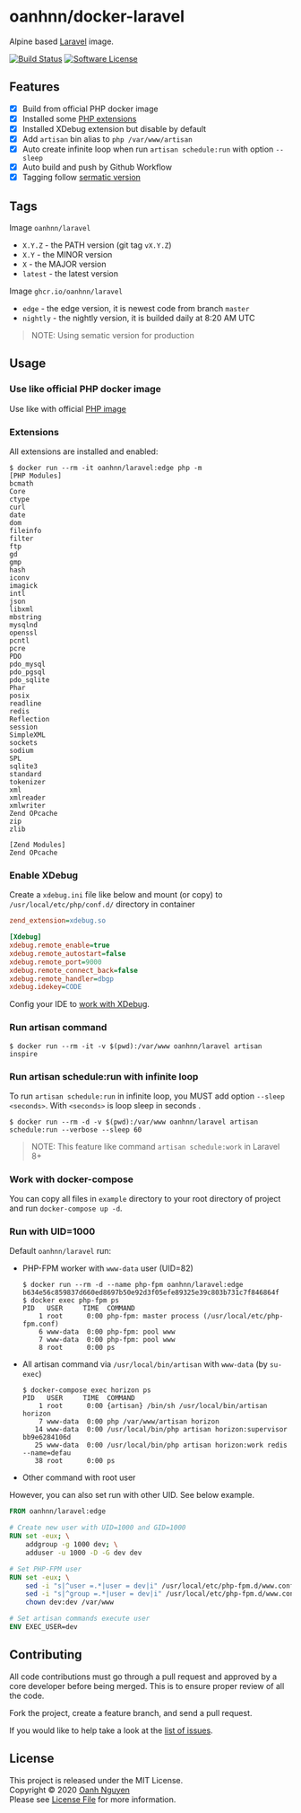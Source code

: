 # oanhnn/docker-laravel

Alpine based [Laravel](https://laravel.com) image.

[![Build Status](https://github.com/oanhnn/docker-laravel/workflows/CI/badge.svg)](https://github.com/oanhnn/docker-laravel/actions)
[![Software License](https://img.shields.io/github/license/oanhnn/docker-laravel.svg)](https://github.com/oanhnn/docker-laravel/blob/master/LICENSE)

## Features

- [x] Build from official PHP docker image
- [x] Installed some [PHP extensions](#extensions)
- [x] Installed XDebug extension but disable by default
- [x] Add `artisan` bin alias to `php /var/www/artisan`
- [x] Auto create infinite loop when run `artisan schedule:run` with option `--sleep`
- [x] Auto build and push by Github Workflow
- [x] Tagging follow [sermatic version](https://semver.org/spec/v2.0.0.html)

## Tags

Image `oanhnn/laravel`

- `X.Y.Z`  - the PATH version (git tag `vX.Y.Z`)
- `X.Y`    - the MINOR version 
- `X`      - the MAJOR version
- `latest` - the latest version

Image `ghcr.io/oanhnn/laravel`

- `edge`         - the edge version, it is newest code from branch `master`
- `nightly`      - the nightly version, it is builded daily at 8:20 AM UTC

> NOTE: Using sematic version for production

## Usage

### Use like official PHP docker image

Use like with official [PHP image](https://hub.docker.com/_/php)

### Extensions

All extensions are installed and enabled:

```shell
$ docker run --rm -it oanhnn/laravel:edge php -m
[PHP Modules]
bcmath
Core
ctype
curl
date
dom
fileinfo
filter
ftp
gd
gmp
hash
iconv
imagick
intl
json
libxml
mbstring
mysqlnd
openssl
pcntl
pcre
PDO
pdo_mysql
pdo_pgsql
pdo_sqlite
Phar
posix
readline
redis
Reflection
session
SimpleXML
sockets
sodium
SPL
sqlite3
standard
tokenizer
xml
xmlreader
xmlwriter
Zend OPcache
zip
zlib

[Zend Modules]
Zend OPcache
```

### Enable XDebug

Create a `xdebug.ini` file like below and mount (or copy) to `/usr/local/etc/php/conf.d/` directory in container

```ini
zend_extension=xdebug.so

[Xdebug]
xdebug.remote_enable=true
xdebug.remote_autostart=false
xdebug.remote_port=9000
xdebug.remote_connect_back=false
xdebug.remote_handler=dbgp
xdebug.idekey=CODE
```

Config your IDE to [work with XDebug](https://devilbox.readthedocs.io/en/latest/intermediate/configure-php-xdebug/linux/vscode.html).

### Run artisan command

```shell
$ docker run --rm -it -v $(pwd):/var/www oanhnn/laravel artisan inspire
```

### Run artisan schedule:run with infinite loop

To run `artisan schedule:run` in infinite loop, you MUST add option `--sleep <seconds>`. With `<seconds>` is loop sleep in seconds .

```shell
$ docker run --rm -d -v $(pwd):/var/www oanhnn/laravel artisan schedule:run --verbose --sleep 60
```

> NOTE: This feature like command `artisan schedule:work` in Laravel 8+

### Work with docker-compose

You can copy all files in `example` directory to your root directory of project and run `docker-compose up -d`.

### Run with UID=1000

Default `oanhnn/laravel` run:

 - PHP-FPM worker with `www-data` user (UID=82)
   ```shell
   $ docker run --rm -d --name php-fpm oanhnn/laravel:edge
   b634e56c859837d660ed8697b50e92d3f05efe89325e39c803b731c7f846864f
   $ docker exec php-fpm ps
   PID   USER     TIME  COMMAND
       1 root      0:00 php-fpm: master process (/usr/local/etc/php-fpm.conf)
       6 www-data  0:00 php-fpm: pool www
       7 www-data  0:00 php-fpm: pool www
       8 root      0:00 ps
   ```

 - All artisan command via `/usr/local/bin/artisan` with `www-data` (by `su-exec`)
   ```shell
   $ docker-compose exec horizon ps
   PID   USER     TIME  COMMAND
       1 root      0:00 {artisan} /bin/sh /usr/local/bin/artisan horizon
       7 www-data  0:00 php /var/www/artisan horizon
      14 www-data  0:00 /usr/local/bin/php artisan horizon:supervisor bb9e6284106d
      25 www-data  0:00 /usr/local/bin/php artisan horizon:work redis --name=defau
      38 root      0:00 ps
   ```

 - Other command with root user

However, you can also set run with other UID. See below example.

```dockerfile
FROM oanhnn/laravel:edge

# Create new user with UID=1000 and GID=1000
RUN set -eux; \
    addgroup -g 1000 dev; \
    adduser -u 1000 -D -G dev dev

# Set PHP-FPM user
RUN set -eux; \
    sed -i "s|^user =.*|user = dev|i" /usr/local/etc/php-fpm.d/www.conf; \
    sed -i "s|^group =.*|user = dev|i" /usr/local/etc/php-fpm.d/www.conf; \
    chown dev:dev /var/www

# Set artisan commands execute user
ENV EXEC_USER=dev
```

## Contributing

All code contributions must go through a pull request and approved by a core developer before being merged. 
This is to ensure proper review of all the code.

Fork the project, create a feature branch, and send a pull request.

If you would like to help take a look at the [list of issues](https://github.com/oanhnn/docker-laravel/issues).

## License

This project is released under the MIT License.   
Copyright © 2020 [Oanh Nguyen](https://github.com/oanhnn)   
Please see [License File](https://github.com/oanhnn/docker-laravel/blob/master/LICENSE) for more information.
